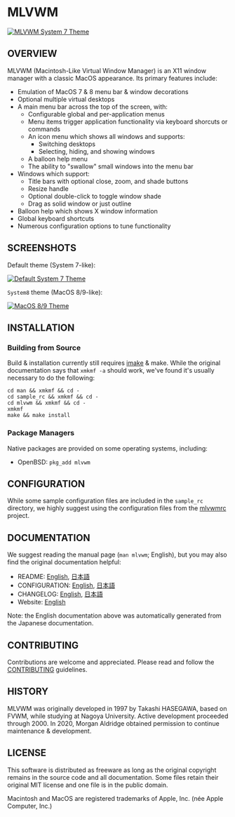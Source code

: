 # MLVWM

[![MLVWM System 7 Theme](/img/System7-640x320.png?raw=true)](#SCREENSHOTS)

## OVERVIEW

MLVWM (Macintosh-Like Virtual Window Manager) is an X11 window manager with a classic MacOS appearance. Its primary features include:

* Emulation of MacOS 7 & 8 menu bar & window decorations
* Optional multiple virtual desktops
* A main menu bar across the top of the screen, with:
  * Configurable global and per-application menus
  * Menu items trigger application functionality via keyboard shorcuts or commands
  * An icon menu which shows all windows and supports:
    * Switching desktops
    * Selecting, hiding, and showing windows
  * A balloon help menu
  * The ability to "swallow" small windows into the menu bar
* Windows which support:
  * Title bars with optional close, zoom, and shade buttons
  * Resize handle
  * Optional double-click to toggle window shade
  * Drag as solid window or just outline
* Balloon help which shows X window information
* Global keyboard shortcuts
* Numerous configuration options to tune functionality

## SCREENSHOTS

Default theme (System 7-like):

[![Default System 7 Theme](/img/System7-640x320.png?raw=true)](/img/System7-1920x1080.png)

`System8` theme (MacOS 8/9-like):

[![MacOS 8/9 Theme](/img/MacOS8-640x320.png?raw=true)](/img/MacOS8-1920x1080.png)

## INSTALLATION

### Building from Source

Build & installation currently still requires [imake](https://en.wikipedia.org/wiki/Imake) & make. While the original documentation says that `xmkmf -a` should work, we've found it's usually necessary to do the following:

    cd man && xmkmf && cd -
    cd sample_rc && xmkmf && cd -
    cd mlvwm && xmkmf && cd -
    xmkmf
    make && make install

### Package Managers

Native packages are provided on some operating systems, including:

* OpenBSD: `pkg_add mlvwm`

## CONFIGURATION

While some sample configuration files are included in the `sample_rc` directory, we highly suggest using the configuration files from the [mlvwmrc](https://github.com/morgant/mlvwmrc) project.

## DOCUMENTATION

We suggest reading the manual page (`man mlvwm`; English), but you may also find the original documentation helpful:

* README: [English](README), [日本語](README.jp)
* CONFIGURATION: [English](CONFIGURATION), [日本語](CONFIGURATION.jp)
* CHANGELOG: [English](CHANGELOG), [日本語](CHANGELOG.jp)
* Website: [English](http://www2u.biglobe.ne.jp/~y-miyata/mlvwm.html)

Note: the English documentation above was automatically generated from the Japanese documentation.

## CONTRIBUTING

Contributions are welcome and appreciated. Please read and follow the [CONTRIBUTING](CONTRIBUTING.md) guidelines.

## HISTORY

MLVWM was originally developed in 1997 by Takashi HASEGAWA, based on FVWM, while studying at Nagoya University. Active development proceeded through 2000. In 2020, Morgan Aldridge obtained permission to continue maintenance & development.

## LICENSE

This software is distributed as freeware as long as the original copyright remains in the source code and all documentation. Some files retain their original MIT license and one file is in the public domain.

Macintosh and MacOS are registered trademarks of Apple, Inc. (née Apple Computer, Inc.)
